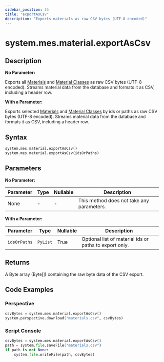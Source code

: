 ```yaml
---
sidebar_position: 25
title: "exportAsCsv"
description: "Exports materials as raw CSV bytes (UTF-8 encoded)"
---
```


# system.mes.material.exportAsCsv

## Description

**No Parameter:**

Exports all [Materials](../../data-model/material-model/material) and 
[Material Classes](../../data-model/material-model/material-class) as raw CSV bytes (UTF-8 encoded).
Streams material data from the database and formats it as CSV, including a header row.

**With a Parameter:**

Exports selected [Materials](../../data-model/material-model/material) and 
[Material Classes](../../data-model/material-model/material-class) by ids or paths as raw CSV bytes (UTF-8 encoded).
Streams material data from the database and formats it as CSV, including a header row.

## Syntax

```python
system.mes.material.exportAsCsv()
system.mes.material.exportAsCsv(idsOrPaths)
```

## Parameters

**No Parameter:**

| Parameter | Type | Nullable | Description                               |
|-----------|------|----------|-------------------------------------------|
| None      | -    | -        | This method does not take any parameters. |

**With a Parameter:**

| Parameter   | Type        | Nullable | Description                                               |
|-------------|-------------|----------|-----------------------------------------------------------|
| `idsOrPaths`| `PyList`    | True     | Optional list of material ids or paths to export only.    |

## Returns

A Byte array (Byte[]) containing the raw byte data of the CSV export.

## Code Examples

### Perspective
```python
csvBytes = system.mes.material.exportAsCsv()
system.perspective.download("materials.csv", csvBytes)
```

### Script Console
```python
csvBytes = system.mes.material.exportAsCsv()
path = system.file.saveFile("materials.csv")
if path is not None:
	system.file.writeFile(path, csvBytes)
```
